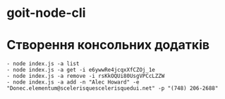 # goit-node-cli
# Створення консольних додатків

~~~Start with 
- node index.js -a list
- node index.js -a get -i e6ywwRe4jcqxXfCZOj_1e
- node index.js -a remove -i rsKkOQUi80UsgVPCcLZZW
- node index.js -a add -n "Alec Howard" -e "Donec.elementum@scelerisquescelerisquedui.net" -p "(748) 206-2688"
